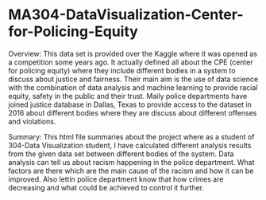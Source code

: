 # MA304-DataVisualization-Center-for-Policing-Equity
Overview:
This data set is provided over the Kaggle where it was opened as a competition some years ago. It actually defined all about the CPE (center for policing equity) where they include different bodies in a system to discuss about justice and fairness. Their main aim is the use of data science with the combination of data analysis and machine learning to provide racial equity, safety in the public and their trust. Maily police departments have joined justice database in Dallas, Texas to provide access to the dataset in 2016 about different bodies where they are discuss about different offenses and violations.

Summary:
This html file summaries about the project where as a student of 304-Data Visualization student, I have calculated different analysis results from the given data set between different bodies of the system. Data analysis can tell us about racism happening in the police department. What factors are there which are the main cause of the racism and how it can be improved. Also lettin police department know that how crimes are decreasing and what could be achieved to control it further.
